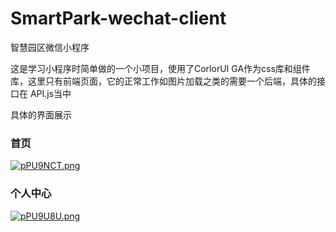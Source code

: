 # SmartPark-wechat-client
智慧园区微信小程序

这是学习小程序时简单做的一个小项目，使用了CorlorUI GA作为css库和组件库，这里只有前端页面，它的正常工作如图片加载之类的需要一个后端，具体的接口在 API.js当中


具体的界面展示
### 首页
[![pPU9NCT.png](https://s1.ax1x.com/2023/08/27/pPU9NCT.png)](https://imgse.com/i/pPU9NCT)

### 个人中心
[![pPU9U8U.png](https://s1.ax1x.com/2023/08/27/pPU9U8U.png)](https://imgse.com/i/pPU9U8U)
